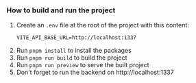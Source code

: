 ### How to build and run the project
1. Create an `.env` file at the root of the project with this content:
    ```
    VITE_API_BASE_URL=http://localhost:1337    
    ```
2. Run `pnpm install` to install the packages
3. Run `pnpm run build` to build the project
4. Run `pnpm run preview` to serve the built project
5. Don't forget to run the backend on http://localhost:1337
